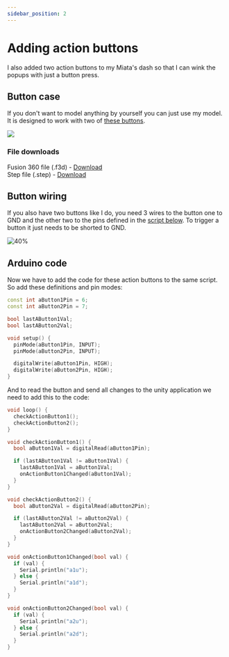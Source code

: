 ```yaml
---
sidebar_position: 2
---
```


# Adding action buttons

I also added two action buttons to my Miata's dash so that I can wink the popups with just a button press.

## Button case
If you don't want to model anything by yourself you can just use my model. It is designed to work with two of [these buttons](https://www.amazon.de/gp/product/B07XWYHPZH/ref=ppx_yo_dt_b_asin_title_o08_s00?ie=UTF8&psc=1).

![](/img/miata-dash-clip.png)

### File downloads

Fusion 360 file (.f3d) - [Download](/files/miata-dash-clip.f3d)\
Step file (.step) - [Download](/files/miata-dash-clip.step)

## Button wiring
If you also have two buttons like I do, you need 3 wires to the button one to GND and the other two to the pins defined in the [script below](#arduino-code). To trigger a button it just needs to be shorted to GND.

![40%](/img/PXL_buttons.jpg)

## Arduino code

Now we have to add the code for these action buttons to the same script.\
So add these definitions and pin modes:

```cpp
const int aButton1Pin = 6;
const int aButton2Pin = 7;

bool lastAButton1Val;
bool lastAButton2Val;

void setup() {
  pinMode(aButton1Pin, INPUT);
  pinMode(aButton2Pin, INPUT);

  digitalWrite(aButton1Pin, HIGH);
  digitalWrite(aButton2Pin, HIGH);
}
```

And to read the button and send all changes to the unity application we need to add this to the code:

```cpp
void loop() {
  checkActionButton1();
  checkActionButton2();
}

void checkActionButton1() {
  bool aButton1Val = digitalRead(aButton1Pin);

  if (lastAButton1Val != aButton1Val) {
    lastAButton1Val = aButton1Val;
    onActionButton1Changed(aButton1Val);
  }
}

void checkActionButton2() {
  bool aButton2Val = digitalRead(aButton2Pin);

  if (lastAButton2Val != aButton2Val) {
    lastAButton2Val = aButton2Val;
    onActionButton2Changed(aButton2Val);
  }
}

void onActionButton1Changed(bool val) {
  if (val) {
    Serial.println("a1u");
  } else {
    Serial.println("a1d");
  }
}

void onActionButton2Changed(bool val) {
  if (val) {
    Serial.println("a2u");
  } else {
    Serial.println("a2d");
  }
}
```